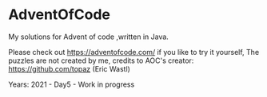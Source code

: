 # AdventOfCode
My solutions for Advent of code ,written in Java.

Please check out https://adventofcode.com/ if you like to try it yourself, 
The puzzles are not created by me, credits to AOC's creator: https://github.com/topaz (Eric Wastl)

Years:
2021 - Day5 - Work in progress 
